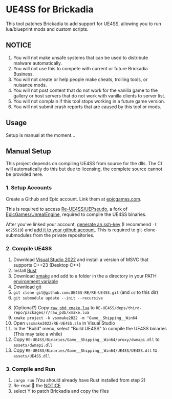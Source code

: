 # UE4SS for Brickadia

This tool patches Brickadia to add support for UE4SS, allowing you to run lua/blueprint mods and custom scripts.

## NOTICE

1. You will not make unsafe systems that can be used to distribute malware automatically.
2. You will not use this to compete with current or future Brickadia Business.
3. You will not create or help people make cheats, trolling tools, or nuisance mods.
4. You will not post content that do not work for the vanilla game to the gallery or host servers that do not work with vanilla clients to server list.
5. You will not complain if this tool stops working in a future game version.
6. You will not submit crash reports that are caused by this tool or mods.

## Usage

<!--
TODO: Finish setting up CI based on https://github.com/UE4SS-RE/RE-UE4SS/blob/main/.github/workflows/release.yml
TODO: CI builds ue4ss, rust, and builds the cli to a release binary.
TODO: only run on tags
-->
<!-- Download and run the binary from releases to patch your brickadia game/server steam binaries. -->

Setup is manual at the moment...

## Manual Setup

This project depends on compiling UE4SS from source for the dlls. The CI will automatically do this but due to licensing, the complete source cannot be provided here.

### 1. Setup Accounts

Create a Github and Epic account. Link them at [epicgames.com](https://www.epicgames.com/account/connections).

This is required to access [Re-UE4SS/UEPseudo](https://github.com/Re-UE4SS/UEPseudo/), a fork of [EpicGames/UnrealEngine](https://github.com/EpicGames/UnrealEngine), required to compile the UE4SS binaries.

After you've linked your account, [generate an ssh-key](https://www.ssh.com/academy/ssh/keygen) (I recommend `-t ed25519`) and [add it to your github account](https://github.com/settings/keys). This is required to git-clone-submodules from the private repositories.

### 2. Compile UE4SS

1. Download [Visual Studio 2022](https://visualstudio.microsoft.com/vs/) and install a version of MSVC that supports C++23 (Desktop C++)
2. Install [Rust](https://www.rust-lang.org/tools/install)
3. Download [xmake](https://xmake.io/guide/quick-start.html#windows) and add to a folder in the a directory in your PATH [environment variable](https://www.howtogeek.com/787217/how-to-edit-environment-variables-on-windows-10-or-11/)
4. Download [git](https://git-scm.com/downloads/win)
5. `git clone git@github.com:UE4SS-RE/RE-UE4SS.git` (and `cd` to this dir)
7. `git submodule update --init --recursive`
<!-- This is supposed to work too -->
<!-- `xmake f -m "Game__Shipping__Win64" -y` -->
<!-- `xmake build` -->
8. (Optional?) Copy [`raw_pbd_xmake.lua`](./raw_pdb_xmake.lua) to `RE-UE4SS/deps/third-repo/packages/r/raw_pdb/xmake.lua`
9. `xmake project -k vsxmake2022 -m "Game__Shipping__Win64`
10. Open `vsxmake2022/RE-UE4SS.sln` in Visual Studio
11. In the "Build" menu, select "Build UE4SS" to compile the UE4SS binaries (This may take a while)
12. Copy `RE-UE4SS/Binaries/Game__Shipping__Win64/proxy/dwmapi.dll` to `assets/dwmapi.dll`
13. Copy `RE-UE4SS/Binaries/Game__Shipping__Win64/UE4SS/UE4SS.dll` to `assets/UE4SS.dll`

### 3. Compile and Run

1. `cargo run` (You should already have Rust installed from step 2)
2. Re-read 👀 the [NOTICE](#notice)
3. select Y to patch Brickadia and copy the files